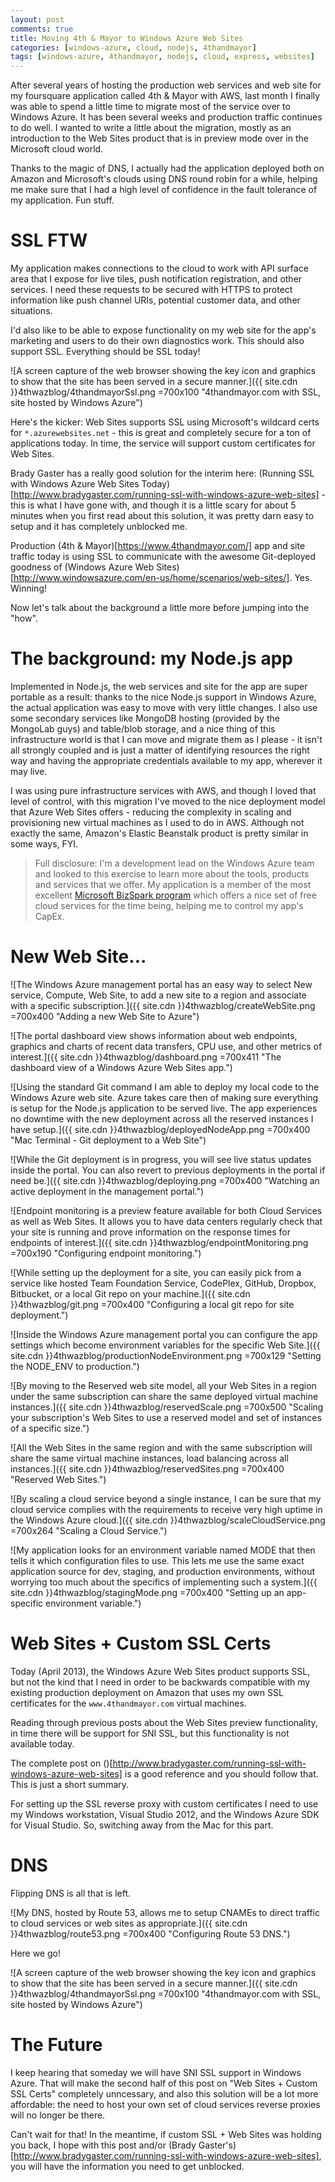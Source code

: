 ```yaml
---
layout: post
comments: true
title: Moving 4th & Mayor to Windows Azure Web Sites
categories: [windows-azure, cloud, nodejs, 4thandmayor]
tags: [windows-azure, 4thandmayor, nodejs, cloud, express, websites]
---
```

After several years of hosting the production web services and web site for my foursquare application called 4th & Mayor with AWS, last month I finally was able to spend a little time to migrate most of the service over to Windows Azure. It has been several weeks and production traffic continues to do well. I wanted to write a little about the migration, mostly as an introduction to the Web Sites product that is in preview mode over in the Microsoft cloud world.

Thanks to the magic of DNS, I actually had the application deployed both on Amazon and Microsoft's clouds using DNS round robin for a while, helping me make sure that I had a high level of confidence in the fault tolerance of my application. Fun stuff.

SSL FTW
=======

My application makes connections to the cloud to work with API surface area that I expose for live tiles, push notification registration, and other services. I need these requests to be secured with HTTPS to protect information like push channel URIs, potential customer data, and other situations.

I'd also like to be able to expose functionality on my web site for the app's marketing and users to do their own diagnostics work. This should also support SSL. Everything should be SSL today!

![A screen capture of the web browser showing the key icon and graphics to show that the site has been served in a secure manner.]({{ site.cdn }}4thwazblog/4thandmayorSsl.png =700x100 "4thandmayor.com with SSL, site hosted by Windows Azure")

Here's the kicker: Web Sites supports SSL using Microsoft's wildcard certs for `*.azurewebsites.net` - this is great and completely secure for a ton of applications today. In time, the service will support custom certificates for Web Sites.

Brady Gaster has a really good solution for the interim here: (Running SSL with Windows Azure Web Sites Today)[http://www.bradygaster.com/running-ssl-with-windows-azure-web-sites] - this is what I have gone with, and though it is a little scary for about 5 minutes when you first read about this solution, it was pretty darn easy to setup and it has completely unblocked me.

Production (4th & Mayor)[https://www.4thandmayor.com/] app and site traffic today is using SSL to communicate with the awesome Git-deployed goodness of (Windows Azure Web Sites)[http://www.windowsazure.com/en-us/home/scenarios/web-sites/]. Yes. Winning!

Now let's talk about the background a little more before jumping into the "how".

The background: my Node.js app
==============================

Implemented in Node.js, the web services and site for the app are super portable as a result: thanks to the nice Node.js support in Windows Azure, the actual application was easy to move with very little changes. I also use some secondary services like MongoDB hosting (provided by the MongoLab guys) and table/blob storage, and a nice thing of this infrastructure world is that I can move and migrate them as I please - it isn't all strongly coupled and is just a matter of identifying resources the right way and having the appropriate credentials available to my app, wherever it may live.

I was using pure infrastructure services with AWS, and though I loved that level of control, with this migration I've moved to the nice deployment model that Azure Web Sites offers - reducing the complexity in scaling and provisioning new virtual machines as I used to do in AWS. Although not exactly the same, Amazon's Elastic Beanstalk product is pretty similar in some ways, FYI.

> Full disclosure: I'm a development lead on the Windows Azure team and looked to this exercise to learn more about the tools, products and services that we offer. My application is a member of the most excellent [Microsoft BizSpark program](http://www.microsoft.com/bizspark/) which offers a nice set of free cloud services for the time being, helping me to control my app's CapEx.

New Web Site...
===============

![The Windows Azure management portal has an easy way to select New service, Compute, Web Site, to add a new site to a region and associate with a specific subscription.]({{ site.cdn }}4thwazblog/createWebSite.png =700x400 "Adding a new Web Site to Azure")

![The portal dashboard view shows information about web endpoints, graphics and charts of recent data transfers, CPU use, and other metrics of interest.]({{ site.cdn }}4thwazblog/dashboard.png =700x411 "The dashboard view of a Windows Azure Web Sites app.")

![Using the standard Git command I am able to deploy my local code to the Windows Azure web site. Azure takes care then of making sure everything is setup for the Node.js application to be served live. The app experiences no downtime with the new deployment across all the reserved instances I have setup.]({{ site.cdn }}4thwazblog/deployedNodeApp.png =700x400 "Mac Terminal - Git deployment to a Web Site")

![While the Git deployment is in progress, you will see live status updates inside the portal. You can also revert to previous deployments in the portal if need be.]({{ site.cdn }}4thwazblog/deploying.png =700x400 "Watching an active deployment in the management portal.")

![Endpoint monitoring is a preview feature available for both Cloud Services as well as Web Sites. It allows you to have data centers regularly check that your site is running and prove information on the response times for endpoints of interest.]({{ site.cdn }}4thwazblog/endpointMonitoring.png =700x190 "Configuring endpoint monitoring.")

![While setting up the deployment for a site, you can easily pick from a service like hosted Team Foundation Service, CodePlex, GitHub, Dropbox, Bitbucket, or a local Git repo on your machine.]({{ site.cdn }}4thwazblog/git.png =700x400 "Configuring a local git repo for site deployment.")

![Inside the Windows Azure management portal you can configure the app settings which become environment variables for the specific Web Site.]({{ site.cdn }}4thwazblog/productionNodeEnvironment.png =700x129 "Setting the NODE_ENV to production.")

![By moving to the Reserved web site model, all your Web Sites in a region under the same subscription can share the same deployed virtual machine instances.]({{ site.cdn }}4thwazblog/reservedScale.png =700x500 "Scaling your subscription's Web Sites to use a reserved model and set of instances of a specific size.")

![All the Web Sites in the same region and with the same subscription will share the same virtual machine instances, load balancing across all instances.]({{ site.cdn }}4thwazblog/reservedSites.png =700x400 "Reserved Web Sites.")

![By scaling a cloud service beyond a single instance, I can be sure that my cloud service complies with the requirements to receive very high uptime in the Windows Azure cloud.]({{ site.cdn }}4thwazblog/scaleCloudService.png =700x264 "Scaling a Cloud Service.")

![My application looks for an environment variable named MODE that then tells it which configuration files to use. This lets me use the same exact application source for dev, staging, and production environments, without worrying too much about the specifics of implementing such a system.]({{ site.cdn }}4thwazblog/stagingMode.png =700x400 "Setting up an app-specific environment variable.")

Web Sites + Custom SSL Certs
============================

Today (April 2013), the Windows Azure Web Sites product supports SSL, but not the kind that I need in order to be backwards compatible with my existing production deployment on Amazon that uses my own SSL certificates for the `www.4thandmayor.com` virtual machines.

Reading through previous posts about the Web Sites preview functionality, in time there will be support for SNI SSL, but this functionality is not available today.

The complete post on ()[http://www.bradygaster.com/running-ssl-with-windows-azure-web-sites] is a good reference and you should follow that. This is just a short summary.

For setting up the SSL reverse proxy with custom certificates I need to use my Windows workstation, Visual Studio 2012, and the Windows Azure SDK for Visual Studio. So, switching away from the Mac for this part.

DNS
===

Flipping DNS is all that is left.

![My DNS, hosted by Route 53, allows me to setup CNAMEs to direct traffic to cloud services or web sites as appropriate.]({{ site.cdn }}4thwazblog/route53.png =700x400 "Configuring Route 53 DNS.")

Here we go!

![A screen capture of the web browser showing the key icon and graphics to show that the site has been served in a secure manner.]({{ site.cdn }}4thwazblog/4thandmayorSsl.png =700x100 "4thandmayor.com with SSL, site hosted by Windows Azure")

The Future
==========

I keep hearing that someday we will have SNI SSL support in Windows Azure. That will make the second half of this post on "Web Sites + Custom SSL Certs" completely unncessary, and also this solution will be a lot more affordable: the need to host your own set of cloud services reverse proxies will no longer be there.

Can't wait for that! In the meantime, if custom SSL + Web Sites was holding you back, I hope with this post and/or (Brady Gaster's)[http://www.bradygaster.com/running-ssl-with-windows-azure-web-sites], you will have the information you need to get unblocked.
